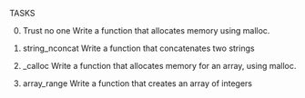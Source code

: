 TASKS

0. Trust no one
Write a function that allocates memory using malloc.

1. string_nconcat
Write a function that concatenates two strings

2. _calloc
Write a function that allocates memory for an array, using malloc.

3. array_range
Write a function that creates an array of integers